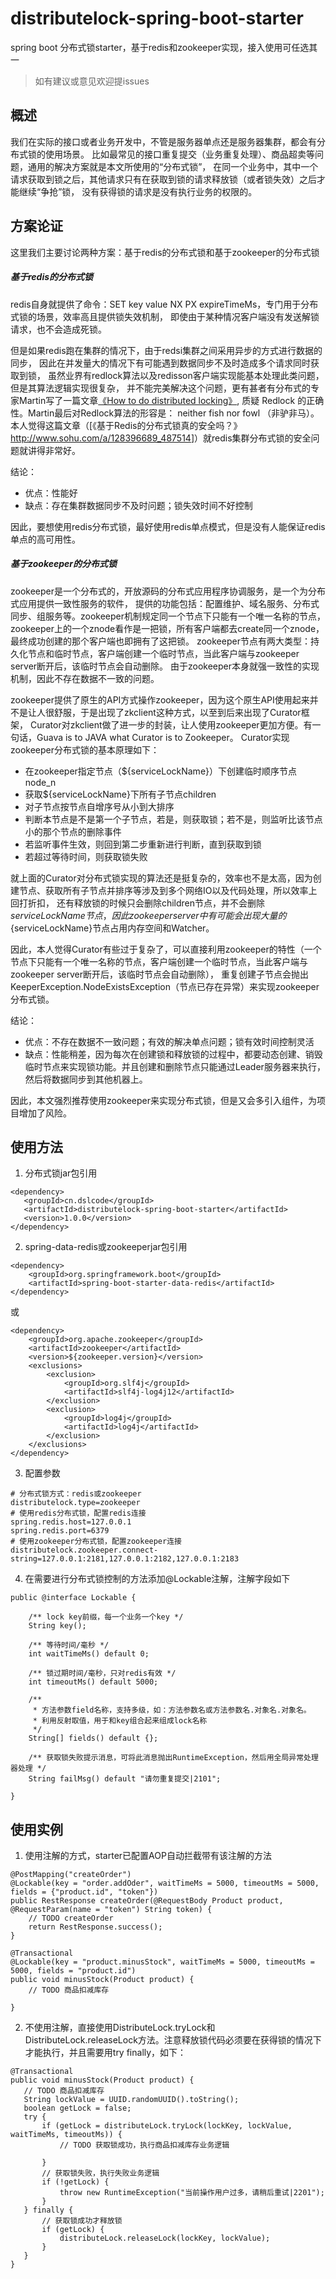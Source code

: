 # distributelock-spring-boot-starter
spring boot 分布式锁starter，基于redis和zookeeper实现，接入使用可任选其一
> 如有建议或意见欢迎提issues

## 概述
我们在实际的接口或者业务开发中，不管是服务器单点还是服务器集群，都会有分布式锁的使用场景。
比如最常见的接口重复提交（业务重复处理）、商品超卖等问题，通用的解决方案就是本文所使用的“分布式锁”，
在同一个业务中，其中一个请求获取到锁之后，其他请求只有在获取到锁的请求释放锁（或者锁失效）之后才能继续“争抢”锁，
没有获得锁的请求是没有执行业务的权限的。

## 方案论证
这里我们主要讨论两种方案：基于redis的分布式锁和基于zookeeper的分布式锁

##### 基于redis的分布式锁
redis自身就提供了命令：SET key value NX PX expireTimeMs，专门用于分布式锁的场景，效率高且提供锁失效机制，
即使由于某种情况客户端没有发送解锁请求，也不会造成死锁。

但是如果redis跑在集群的情况下，由于redsi集群之间采用异步的方式进行数据的同步，
因此在并发量大的情况下有可能遇到数据同步不及时造成多个请求同时获取到锁，
虽然业界有redlock算法以及redisson客户端实现能基本处理此类问题，但是其算法逻辑实现很复杂，
并不能完美解决这个问题，更有甚者有分布式的专家Martin写了一篇文章[《How to do distributed locking》](https://martin.kleppmann.com/2016/02/08/how-to-do-distributed-locking.html),
质疑 Redlock 的正确性。Martin最后对Redlock算法的形容是： neither fish nor fowl （非驴非马）。
本人觉得这篇文章（[《基于Redis的分布式锁真的安全吗？》<http://www.sohu.com/a/128396689_487514>]）就redis集群分布式锁的安全问题就讲得非常好。

结论：
* 优点：性能好
* 缺点：存在集群数据同步不及时问题；锁失效时间不好控制

因此，要想使用redis分布式锁，最好使用redis单点模式，但是没有人能保证redis单点的高可用性。

##### 基于zookeeper的分布式锁
zookeeper是一个分布式的，开放源码的分布式应用程序协调服务，是一个为分布式应用提供一致性服务的软件，
提供的功能包括：配置维护、域名服务、分布式同步、组服务等。zookeeper机制规定同一个节点下只能有一个唯一名称的节点，
zookeeper上的一个znode看作是一把锁，所有客户端都去create同一个znode，最终成功创建的那个客户端也即拥有了这把锁。
zookeeper节点有两大类型：持久化节点和临时节点，客户端创建一个临时节点，当此客户端与zookeeper server断开后，该临时节点会自动删除。
由于zookeeper本身就强一致性的实现机制，因此不存在数据不一致的问题。

zookeeper提供了原生的API方式操作zookeeper，因为这个原生API使用起来并不是让人很舒服，于是出现了zkclient这种方式，以至到后来出现了Curator框架，
Curator对zkclient做了进一步的封装，让人使用zookeeper更加方便。有一句话，Guava is to JAVA what Curator is to Zookeeper。
Curator实现zookeeper分布式锁的基本原理如下：
* 在zookeeper指定节点（${serviceLockName}）下创建临时顺序节点node_n
* 获取${serviceLockName}下所有子节点children
* 对子节点按节点自增序号从小到大排序
* 判断本节点是不是第一个子节点，若是，则获取锁；若不是，则监听比该节点小的那个节点的删除事件
* 若监听事件生效，则回到第二步重新进行判断，直到获取到锁
* 若超过等待时间，则获取锁失败

就上面的Curator对分布式锁实现的算法还是挺复杂的，效率也不是太高，因为创建节点、获取所有子节点并排序等涉及到多个网络IO以及代码处理，所以效率上回打折扣，
还有释放锁的时候只会删除children节点，并不会删除${serviceLockName}节点，因此zookeeper server中有可能会出现大量的${serviceLockName}节点占用内存空间和Watcher。

因此，本人觉得Curator有些过于复杂了，可以直接利用zookeeper的特性（一个节点下只能有一个唯一名称的节点，客户端创建一个临时节点，当此客户端与zookeeper server断开后，该临时节点会自动删除），
重复创建子节点会抛出KeeperException.NodeExistsException（节点已存在异常）来实现zookeeper分布式锁。

结论：
* 优点：不存在数据不一致问题；有效的解决单点问题；锁有效时间控制灵活
* 缺点：性能稍差，因为每次在创建锁和释放锁的过程中，都要动态创建、销毁临时节点来实现锁功能。并且创建和删除节点只能通过Leader服务器来执行，然后将数据同步到其他机器上。

因此，本文强烈推荐使用zookeeper来实现分布式锁，但是又会多引入组件，为项目增加了风险。

## 使用方法

1. 分布式锁jar包引用
```
<dependency>
   <groupId>cn.dslcode</groupId>
   <artifactId>distributelock-spring-boot-starter</artifactId>
   <version>1.0.0</version>
</dependency>
```

2. spring-data-redis或zookeeperjar包引用
```
<dependency>
    <groupId>org.springframework.boot</groupId>
    <artifactId>spring-boot-starter-data-redis</artifactId>
</dependency>
```
或
```
<dependency>
    <groupId>org.apache.zookeeper</groupId>
    <artifactId>zookeeper</artifactId>
    <version>${zookeeper.version}</version>
    <exclusions>
        <exclusion>
            <groupId>org.slf4j</groupId>
            <artifactId>slf4j-log4j12</artifactId>
        </exclusion>
        <exclusion>
            <groupId>log4j</groupId>
            <artifactId>log4j</artifactId>
        </exclusion>
    </exclusions>
</dependency>
```

3. 配置参数
```
# 分布式锁方式：redis或zookeeper
distributelock.type=zookeeper
# 使用redis分布式锁，配置redis连接
spring.redis.host=127.0.0.1
spring.redis.port=6379
# 使用zookeeper分布式锁，配置zookeeper连接
distributelock.zookeeper.connect-string=127.0.0.1:2181,127.0.0.1:2182,127.0.0.1:2183
```

4. 在需要进行分布式锁控制的方法添加@Lockable注解，注解字段如下
```
public @interface Lockable {

    /** lock key前缀，每一个业务一个key */
    String key();

    /** 等待时间/毫秒 */
    int waitTimeMs() default 0;

    /** 锁过期时间/毫秒，只对redis有效 */
    int timeoutMs() default 5000;

    /**
     * 方法参数field名称，支持多级，如：方法参数名或方法参数名.对象名.对象名。
     * 利用反射取值，用于和key组合起来组成lock名称
     */
    String[] fields() default {};

    /** 获取锁失败提示消息，可将此消息抛出RuntimeException，然后用全局异常处理器处理 */
    String failMsg() default "请勿重复提交|2101";

}
```

## 使用实例

 1. 使用注解的方式，starter已配置AOP自动拦截带有该注解的方法
 ```
 @PostMapping("createOrder")
 @Lockable(key = "order.addOder", waitTimeMs = 5000, timeoutMs = 5000, fields = {"product.id", "token"})
 public RestResponse createOrder(@RequestBody Product product, @RequestParam(name = "token") String token) {
     // TODO createOrder
     return RestResponse.success();
 }

 @Transactional
 @Lockable(key = "product.minusStock", waitTimeMs = 5000, timeoutMs = 5000, fields = "product.id")
 public void minusStock(Product product) {
     // TODO 商品扣减库存

 }
 ```

2. 不使用注解，直接使用DistributeLock.tryLock和DistributeLock.releaseLock方法。注意释放锁代码必须要在获得锁的情况下才能执行，并且需要用try finally，如下：
 ```
@Transactional
public void minusStock(Product product) {
    // TODO 商品扣减库存
    String lockValue = UUID.randomUUID().toString();
    boolean getLock = false;
    try {
        if (getLock = distributeLock.tryLock(lockKey, lockValue, waitTimeMs, timeoutMs)) {
            // TODO 获取锁成功，执行商品扣减库存业务逻辑

        }
        // 获取锁失败，执行失败业务逻辑
        if (!getLock) {
            throw new RuntimeException("当前操作用户过多，请稍后重试|2201");
        }
    } finally {
        // 获取锁成功才释放锁
        if (getLock) {
            distributeLock.releaseLock(lockKey, lockValue);
        }
    }
}
 ```

